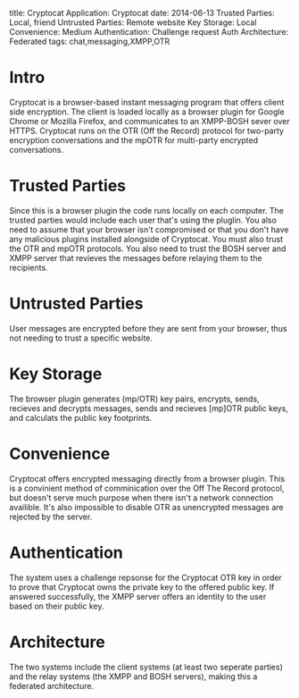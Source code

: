 title: Cryptocat
Application: Cryptocat 
date: 2014-06-13
Trusted Parties: Local, friend
Untrusted Parties: Remote website
Key Storage: Local
Convenience: Medium
Authentication: Challenge request Auth
Architecture: Federated
tags: chat,messaging,XMPP,OTR


# Intro
Cryptocat is a browser-based instant messaging program that offers client side
encryption. The client is loaded locally as a browser plugin for Google Chrome
or Mozilla Firefox, and communicates to an XMPP-BOSH sever over HTTPS. Cryptocat
runs on the OTR (Off the Record) protocol for two-party encryption conversations
and the mpOTR for multi-party encrypted conversations.

# Trusted Parties
Since this is a browser plugin the code runs locally on each computer. The
trusted parties would include each user that's using the pluglin. You also need
to assume that your browser isn't compromised or that you don't have any
malicious plugins installed alongside of Cryptocat. You must also trust the OTR
and mpOTR protocols. You also need to trust the BOSH server and XMPP server that
revieves the messages before relaying them to the recipients.

# Untrusted Parties
User messages are encrypted before they are sent from your browser, thus not
needing to trust a specific website. 

# Key Storage
The browser plugin generates (mp/OTR) key pairs, encrypts, sends, recieves and
decrypts messages, sends and recieves [mp]OTR public keys, and calculats the
public key footprints. 

# Convenience
Cryptocat offers encrypted messaging directly from a browser plugin. This is a
convinient method of comminication over the Off The Record protocol, but doesn't
serve much purpose when there isn't a network connection availible. It's also
impossible to disable OTR as unencrypted messages are rejected by the server. 

# Authentication
The system uses a challenge repsonse for the Cryptocat OTR key in order to prove
that Cryptocat owns the private key to the offered public key. If answered
successfully, the XMPP server offers an identity to the user based on their
public key. 

# Architecture
The two systems include the client systems (at least two seperate parties) and
the relay systems (the XMPP and BOSH servers), making this a federated
architecture. 


